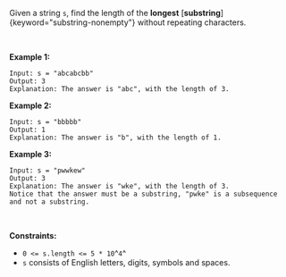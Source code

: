 Given a string `s`, find the length of the **longest**
[**substring**]{keyword="substring-nonempty"} without repeating
characters.

 

**Example 1:**

    Input: s = "abcabcbb"
    Output: 3
    Explanation: The answer is "abc", with the length of 3.

**Example 2:**

    Input: s = "bbbbb"
    Output: 1
    Explanation: The answer is "b", with the length of 1.

**Example 3:**

    Input: s = "pwwkew"
    Output: 3
    Explanation: The answer is "wke", with the length of 3.
    Notice that the answer must be a substring, "pwke" is a subsequence and not a substring.

 

**Constraints:**

-   `0 <= s.length <= 5 * 10`^`4`^
-   `s` consists of English letters, digits, symbols and spaces.
